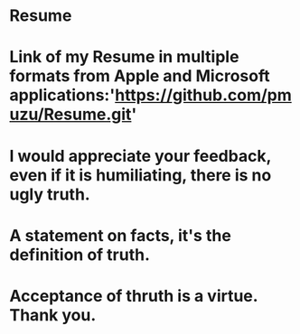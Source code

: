 # Resume
# Link of my Resume in multiple formats from Apple and Microsoft applications:'https://github.com/pmuzu/Resume.git'
# I would appreciate your feedback, even if it is humiliating, there is no ugly truth. 
# A statement on facts, it's the definition of truth.  
# Acceptance of thruth is a virtue. Thank you. 
